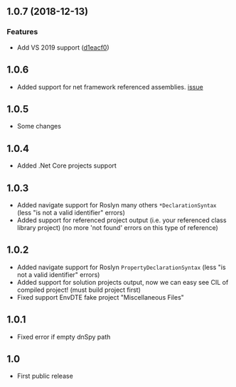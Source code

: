 <a name="1.0.7"></a>
## 1.0.7 (2018-12-13)


### Features

* Add VS 2019 support ([d1eacf0](https://github.com/vchirikov/GoToDnSpy/commit/d1eacf0))

<a name="1.0.6"></a>
## 1.0.6

* Added support for net framework referenced assemblies. [issue](https://github.com/verysimplenick/GoToDnSpy/issues/2)

<a name="1.0.5"></a>
## 1.0.5

* Some changes

<a name="1.0.4"></a>
## 1.0.4

* Added .Net Core projects support

<a name="1.0.3"></a>
## 1.0.3

* Added navigate support for Roslyn many others `*DeclarationSyntax`
    (less "is not a valid identifier" errors)
* Added support for referenced project output (i.e. your referenced class library project)
    (no more 'not found' errors on this type of reference)

<a name="1.0.2"></a>
## 1.0.2
* Added navigate support for Roslyn `PropertyDeclarationSyntax`
    (less "is not a valid identifier" errors)
* Added support for solution projects output, now we can easy see CIL of compiled project!
    (must build project first)
* Fixed support EnvDTE fake project "Miscellaneous Files"

<a name="1.0.1"></a>
## 1.0.1

* Fixed error if empty dnSpy path

<a name="1.0"></a>
## 1.0

* First public release
